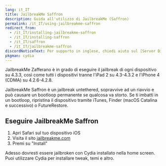 ```yaml
---
lang: it_IT
title: JailbreakMe Saffron
description: Guida all'utilizzo di JailbreakMe (Saffron)
permalink: /it_IT/using-jailbreakme-saffron
redirect_from:
  - /it_IT/installing-jailbreakme-saffron
  - /it_IT/installing-saffron
  - /it_IT/saffron
  - /it_IT/jailbreakme-saffron
discordNoticeText: Per supporto in inglese, chiedi aiuto sul [Server Discord](http://discord.legacyjailbreak.com/) di r/LegacyJailbreak.
pkgman: cydia
---
```


JailbreakMe Zafferano è in grado di eseguire il jailbreak di ogni dispositivo su 4.3.3, così come tutti i dispositivi tranne l'iPad 2 su 4.3-4.3.2 e l'iPhone 4 (CDMA) su 4.2.6-4.2.8.

JailbreakMe Saffron è un jailbreak untethered, sopravvive ad un riavvio e può causare un bootloop permanente se qualcosa va storto. Se ti imbatti in un bootloop, ripristina il dispositivo tramite iTunes, Finder (macOS Catalina e successivo) o FutureRestore.

## Eseguire JailbreakMe Saffron

1. Apri Safari sul tuo dispositivo iOS
1. Visita il sito [jailbreakme.com](https://jailbreakme.com)
1. Premi su "Install"

Adesso dovresti essere jailbroken con Cydia installato nella home screen. Puoi utilizzare Cydia per installare <router-link to="/it_IT/faq/#what-are-tweaks">tweak</router-link>, temi e altro.